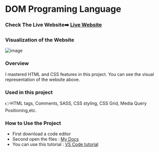 # DOM Programing Language

### Check The Live Website➡️ [Live Website](https://sekunev.github.io/Projects/27_DOM_Kredi/)

### Visualization of the Website
![image](https://user-images.githubusercontent.com/101554737/184587683-eeeb960c-d3d0-4fe7-b0db-6daea6aa3515.png)


### Overview

I mastered HTML and CSS features in this project. You can see the visual representation of the website above.

### Used in this project

👉HTML tags, Comments, SASS, CSS styling, CSS Grid, Media Query Positioning,etc.

### How to Use the Project

- First download a code editor
- Second open the files : [My Docs](https://github.com/Sekunev/Projects/tree/main/27_DOM_Kredi)
- You can use this tutorial : [VS Code tutorial](https://www.youtube.com/watch?v=fJEbVCrEMSE)

